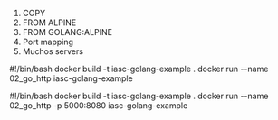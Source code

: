 1. COPY
2. FROM ALPINE
3. FROM GOLANG:ALPINE
4. Port mapping
5. Muchos servers

#!/bin/bash
docker build -t iasc-golang-example .
docker run  --name 02_go_http iasc-golang-example


#!/bin/bash
docker build -t iasc-golang-example .
docker run --name 02_go_http -p 5000:8080 iasc-golang-example
